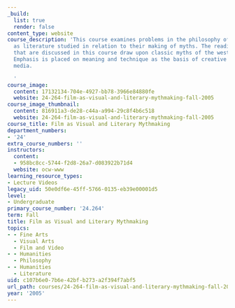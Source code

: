 ```yaml
---
_build:
  list: true
  render: false
content_type: website
course_description: 'This course examines problems in the philosophy of film as well
  as literature studied in relation to their making of myths. The readings and films
  that are discussed in this course draw upon classic myths of the western world.
  Emphasis is placed on meaning and technique as the basis of creative value in both
  media.

  '
course_image:
  content: 17132134-704e-4927-bb78-3966e84880fe
  website: 24-264-film-as-visual-and-literary-mythmaking-fall-2005
course_image_thumbnail:
  content: 816911a3-de28-c44a-a994-29c8f4b6c518
  website: 24-264-film-as-visual-and-literary-mythmaking-fall-2005
course_title: Film as Visual and Literary Mythmaking
department_numbers:
- '24'
extra_course_numbers: ''
instructors:
  content:
  - 958bc8cc-5744-f2d8-26a7-d083922b71d4
  website: ocw-www
learning_resource_types:
- Lecture Videos
legacy_uid: 50e0df6e-45ff-5766-0135-eb39e00001d5
level:
- Undergraduate
primary_course_number: '24.264'
term: Fall
title: Film as Visual and Literary Mythmaking
topics:
- - Fine Arts
  - Visual Arts
  - Film and Video
- - Humanities
  - Philosophy
- - Humanities
  - Literature
uid: c107b6e0-7b6e-42bf-b273-a2f394f7abf5
url_path: courses/24-264-film-as-visual-and-literary-mythmaking-fall-2005
year: '2005'
---
```

